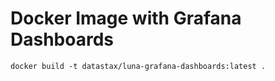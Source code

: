 # Docker Image with Grafana Dashboards

```shell
docker build -t datastax/luna-grafana-dashboards:latest .
```

